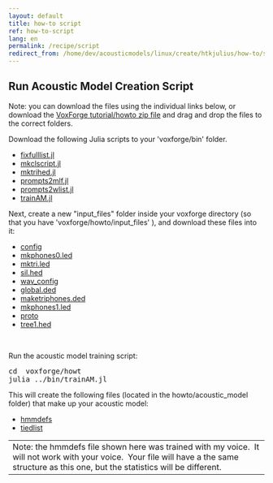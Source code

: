 ```yaml
---
layout: default
title: how-to script
ref: how-to-script
lang: en
permalink: /recipe/script
redirect_from: /home/dev/acousticmodels/linux/create/htkjulius/how-to/script
---
```


Run Acoustic Model Creation Script
----------------------------------

Note: you can download the files using the individual links below, or download the [VoxForge tutorial/howto zip file] and drag and drop the files to the correct folders.

Download the following Julia scripts to your 'voxforge/bin' folder.

-   [fixfulllist.jl]
-   [mkclscript.jl]
-   [mktrihed.jl]
-   [prompts2mlf.jl]
-   [prompts2wlist.jl]
-   [trainAM.jl]

Next, create a new "input\_files" folder inside your voxforge directory (so that you have 'voxforge/howto/input\_files' ), and download these files into it:

-   [config]
-   [mkphones0.led]
-   [mktri.led]
-   [sil.hed]
-   [wav_config]
-   [global.ded]
-   [maketriphones.ded]
-   [mkphones1.led]
-   [proto]
-   [tree1.hed]

 

Run the acoustic model training script:

<pre>
cd  voxforge/howt
julia ../bin/trainAM.jl
</pre>

This will create the following files (located in the howto/acoustic\_model folder) that make up your acoustic model:

-   [hmmdefs]
-   [tiedlist]

|                                                                                                                                                                                              |
|----------------------------------------------------------------------------------------------------------------------------------------------------------------------------------------------|
| Note: the hmmdefs file shown here was trained with my voice.  It will not work with your voice.  Your file will have a the same structure as this one, but the statistics will be different. |


  [VoxForge tutorial/howto zip file]: https://github.com/VoxForge/develop/archive/master.zip
  [fixfulllist.jl]: https://raw.githubusercontent.com/VoxForge/develop/master/bin/fixfulllist.jl
  [mkclscript.jl]: https://raw.githubusercontent.com/VoxForge/develop/master/bin/mkclscript.jl
  [mktrihed.jl]: https://raw.githubusercontent.com/VoxForge/develop/master/bin/mktrihed.jl
  [prompts2mlf.jl]: https://raw.githubusercontent.com/VoxForge/develop/master/bin/prompts2mlf.jl
  [prompts2wlist.jl]: https://raw.githubusercontent.com/VoxForge/develop/master/bin/prompts2wlist.jl
  [trainAM.jl]: https://raw.githubusercontent.com/VoxForge/develop/master/bin/trainAM.jl
  [config]: https://raw.githubusercontent.com/VoxForge/develop/master/howto/input_files/config
  [mkphones0.led]: https://raw.githubusercontent.com/VoxForge/develop/master/howto/input_files/mkphones0.led
  [mktri.led]: https://raw.githubusercontent.com/VoxForge/develop/master/howto/input_files/mktri.led
  [sil.hed]: https://raw.githubusercontent.com/VoxForge/develop/master/howto/input_files/sil.hed
  [wav_config]: https://raw.githubusercontent.com/VoxForge/develop/master/howto/input_files/wav_config
  [global.ded]: https://raw.githubusercontent.com/VoxForge/develop/master/howto/input_files/global.ded
  [maketriphones.ded]: https://raw.githubusercontent.com/VoxForge/develop/master/tutorial/maketriphones.ded
  [mkphones1.led]: https://raw.githubusercontent.com/VoxForge/develop/master/howto/input_files/mkphones1.led
  [proto]: https://raw.githubusercontent.com/VoxForge/develop/master/howto/input_files/proto
  [tree1.hed]: https://raw.githubusercontent.com/VoxForge/develop/master/howto/input_files/tree1.hed
  [hmmdefs]: https://github.com/VoxForge/develop/raw/master/howto/acoustic_model/hmmdefs
  [tiedlist]: https://github.com/VoxForge/develop/raw/master/howto/acoustic_model/tiedlist
